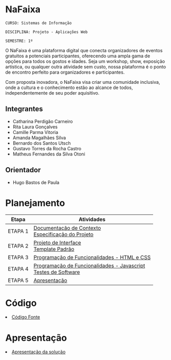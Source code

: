# NaFaixa

`CURSO: Sistemas de Informação`

`DISCIPLINA: Projeto - Aplicações Web`

`SEMESTRE: 1º`

O NaFaixa é uma plataforma digital que conecta organizadores de eventos gratuitos a potenciais participantes, oferecendo uma ampla gama de opções para todos os gostos e idades. Seja um workshop, show, exposição artística, ou qualquer outra atividade sem custo, nossa plataforma é o ponto de encontro perfeito para organizadores e participantes.

Com proposta inovadora, o NaFaixa visa criar uma comunidade inclusiva, onde a cultura e o conhecimento estão ao alcance de todos, independentemente de seu poder aquisitivo.

## Integrantes

* Catharina Perdigão Carneiro
* Rita Laura Gonçalves
* Camille Parma Vitoria
* Amanda Magalhães Silva
* Bernardo dos Santos Utsch
* Gustavo Torres da Rocha Castro
* Matheus Fernandes da Silva Otoni

## Orientador

* Hugo Bastos de Paula

# Planejamento

| Etapa         | Atividades |
|  :----:   | ----------- |
| ETAPA 1         |[Documentação de Contexto](docs/context.md) <br> [Especificação do Projeto](docs/especification.md) |
| ETAPA 2         |[Projeto de Interface](docs/interface.md) <br> [Template Padrão](docs/template.md) |
| ETAPA 3         |[Programação de Funcionalidades - HTML e CSS](docs/development.md) |
| ETAPA 4        |[Programação de Funcionalidades - Javascript](docs/development.md) <br> [Testes de Software ](docs/tests.md) |
| ETAPA 5         | [Apresentação](presentation/README.md) |

# Código

<li><a href="src/README.md"> Código Fonte</a></li>

# Apresentação

<li><a href="presentation/README.md"> Apresentação da solução</a></li>
